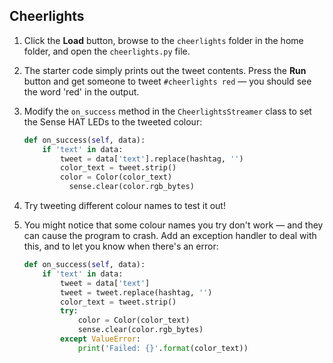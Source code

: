 ## Cheerlights

1. Click the **Load** button, browse to the `cheerlights` folder in the home folder, and open the `cheerlights.py` file.

1. The starter code simply prints out the tweet contents. Press the **Run** button and get someone to tweet `#cheerlights red` — you should see the word 'red' in the output.

1. Modify the `on_success` method in the `CheerlightsStreamer` class to set the Sense HAT LEDs to the tweeted colour:

    ```python
    def on_success(self, data):
        if 'text' in data:
            tweet = data['text'].replace(hashtag, '')
            color_text = tweet.strip()
            color = Color(color_text)
    	      sense.clear(color.rgb_bytes)
    ```

1. Try tweeting different colour names to test it out!

1. You might notice that some colour names you try don't work — and they can cause the program to crash. Add an exception handler to deal with this, and to let you know when there's an error:

    ```python
    def on_success(self, data):
        if 'text' in data:
            tweet = data['text']
            tweet = tweet.replace(hashtag, '')
            color_text = tweet.strip()
            try:
                color = Color(color_text)
                sense.clear(color.rgb_bytes)
            except ValueError:
                print('Failed: {}'.format(color_text))
    ```
